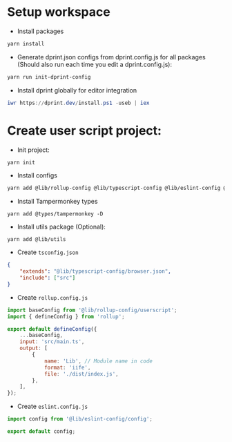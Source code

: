 # Setup workspace

- Install packages

```sh
yarn install
```

- Generate dprint.json configs from dprint.config.js for all packages (Should also run each time you edit a dprint.config.js):

```sh
yarn run init-dprint-config
```

- Install dprint globally for editor integration

```powershell
iwr https://dprint.dev/install.ps1 -useb | iex
```

# Create user script project:

- Init project:

```sh
yarn init
```

- Install configs

```sh
yarn add @lib/rollup-config @lib/typescript-config @lib/eslint-config @lib/dprint-config -D
```

- Install Tampermonkey types

```
yarn add @types/tampermonkey -D
```

- Install utils package (Optional):

```
yarn add @lib/utils
```

- Create `tsconfig.json`

```json
{
    "extends": "@lib/typescript-config/browser.json",
    "include": ["src"]
}
```

- Create `rollup.config.js`

```js
import baseConfig from '@lib/rollup-config/userscript';
import { defineConfig } from 'rollup';

export default defineConfig({
    ...baseConfig,
    input: 'src/main.ts',
    output: [
        {
            name: 'Lib', // Module name in code
            format: 'iife',
            file: './dist/index.js',
        },
    ],
});
```

- Create `eslint.config.js`

```js
import config from '@lib/eslint-config/config';

export default config;
```
